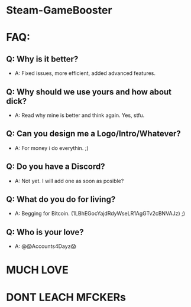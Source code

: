# Steam-GameBooster


# FAQ:
## Q: Why is it better?
- A: Fixed issues, more efficient, added advanced features.


## Q: Why should we use yours and how about dick?
- A: Read why mine is better and think again. Yes, stfu.


## Q: Can you design me a Logo/Intro/Whatever?
- A: For money i do everythin. ;)


## Q: Do you have a Discord?
- A: Not yet. I will add one as soon as posible?


## Q: What do you do for living?
- A: Begging for Bitcoin. (1LBhEGocYajdRdyWseLR1AgGTv2cBNVAJz) ;)


## Q: Who is your love?
- A: @😱Accounts4Dayz😱



# MUCH LOVE

# DONT LEACH MFCKERs
